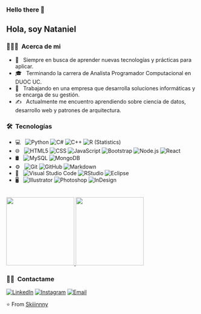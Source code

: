 ### Hello there 👋

<h2>Hola, soy Nataniel</h2>

<h3> 👨🏻‍💻 &nbsp;Acerca de mi </h3>

- 🤔 &nbsp; Siempre en busca de aprender nuevas tecnologías y prácticas para aplicar.
- 🎓 &nbsp; Terminando la carrera de Analista Programador Computacional en DUOC UC.
- 💼 &nbsp; Trabajando en una empresa que desarrolla soluciones informáticas y se encarga de su gestión. 
- ✍️ &nbsp; Actualmente me encuentro aprendiendo sobre ciencia de datos, desarrollo web y patrones de arquitectura.

<h3> 🛠 &nbsp;Tecnologías </h3>

- 💻 &nbsp;
  ![Python](https://img.shields.io/badge/-Python-333333?style=flat&logo=python)
  ![C#](https://img.shields.io/badge/-Java-333333?style=flat&logo=Java&logoColor=007396)
  ![C++](https://img.shields.io/badge/-C++-333333?style=flat&logo=C%2B%2B&logoColor=00599C)
  ![R (Statistics)](https://img.shields.io/badge/-R-333333?style=flat&logo=R&logoColor=276DC3)
- 🌐 &nbsp;
  ![HTML5](https://img.shields.io/badge/-HTML5-333333?style=flat&logo=HTML5)
  ![CSS](https://img.shields.io/badge/-CSS-333333?style=flat&logo=CSS3&logoColor=1572B6)
  ![JavaScript](https://img.shields.io/badge/-JavaScript-333333?style=flat&logo=javascript)
  ![Bootstrap](https://img.shields.io/badge/-Bootstrap-333333?style=flat&logo=bootstrap&logoColor=563D7C)
  ![Node.js](https://img.shields.io/badge/-Node.js-333333?style=flat&logo=node.js)
  ![React](https://img.shields.io/badge/-React-333333?style=flat&logo=react)
- 🛢 &nbsp;
  ![MySQL](https://img.shields.io/badge/-MySQL-333333?style=flat&logo=mysql)
  ![MongoDB](https://img.shields.io/badge/-MongoDB-333333?style=flat&logo=mongodb)
- ⚙️ &nbsp;
  ![Git](https://img.shields.io/badge/-Git-333333?style=flat&logo=git)
  ![GitHub](https://img.shields.io/badge/-GitHub-333333?style=flat&logo=github)
  ![Markdown](https://img.shields.io/badge/-Markdown-333333?style=flat&logo=markdown)
- 🔧 &nbsp;
  ![Visual Studio Code](https://img.shields.io/badge/-Visual%20Studio%20Code-333333?style=flat&logo=visual-studio-code&logoColor=007ACC)
  ![RStudio](https://img.shields.io/badge/-RStudio-333333?style=flat&logo=rstudio)
  ![Eclipse](https://img.shields.io/badge/-Eclipse-333333?style=flat&logo=eclipse-ide&logoColor=2C2255)
- 🖥 &nbsp;
  ![Illustrator](https://img.shields.io/badge/-Illustrator-333333?style=flat&logo=adobe-illustrator)
  ![Photoshop](https://img.shields.io/badge/-Photoshop-333333?style=flat&logo=adobe-photoshop)
  ![InDesign](https://img.shields.io/badge/-InDesign-333333?style=flat&logo=adobe-indesign)

<br/>

<a href="https://github.com/AVS1508">
  <img height="180em" src="https://github-readme-stats.vercel.app/api?username=Skiiinnny&theme=buefy&show_icons=true" />
  <img height="180em" src="https://github-readme-stats.vercel.app/api/top-langs/?username=Skiiinnny&theme=buefy&layout=compact" />
</a>

<br/>

<h3> 🤝🏻 &nbsp;Contactame  </h3>

<p align="center">

<a href="https://www.linkedin.com/in/nataniel-soto/"><img alt="LinkedIn" src="https://img.shields.io/badge/LinkedIn-Nataniel%20Soto-blue?style=flat-square&logo=linkedin"></a>
<a href="https://www.instagram.com/skiiinnny.jsx/"><img alt="Instagram" src="https://img.shields.io/badge/Instagram-skiiinnny.jsx-blue?style=flat-square&logo=instagram"></a>
<a href="mailto:na.sotop@duocuc.cl"><img alt="Email" src="https://img.shields.io/badge/Email-na.sotop@duocuc.cl-blue?style=flat-square&logo=gmail"></a>
</p>

⭐️ From [Skiiinnny](https://github.com/Skiiinnny)
